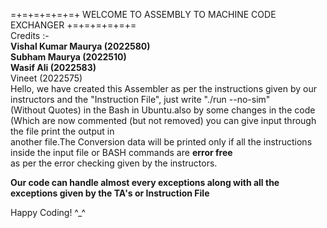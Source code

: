 =+=+=+=+=+=+  WELCOME TO ASSEMBLY TO MACHINE CODE EXCHANGER  +=+=+=+=+=+=<br />
Credits :- <br />
           **Vishal Kumar Maurya (2022580)**<br />
           **Subham Maurya (2022510)**<br />
           **Wasif Ali (2022583)**<br />
             Vineet (2022575)<br/>
Hello, we have created this Assembler as per the instructions given by our instructors and the "Instruction File", just write "./run --no-sim" <br/> (Without Quotes) in the Bash in Ubuntu.also by some changes in the code (Which are now commented (but not removed) you can give input through the file print the output in <br/>another file.The Conversion data will be printed only if all the instructions inside the input file or BASH commands are **error free** <br/> as per the error checking given by the instructors.<br/>
 
 **Our code can handle almost every exceptions along with all the exceptions given by the TA's or Instruction File**<br />


Happy Coding! ^_^
